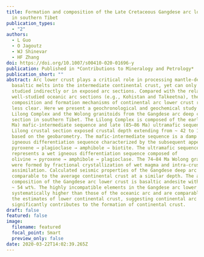 ```yaml
---
title: Formation and composition of the Late Cretaceous Gangdese arc lower crust
  in southern Tibet
publication_types:
  - "2"
authors:
  - L Guo
  - O Jagoutz
  - WJ Shinevar
  - HF Zhang
doi: https://doi.org/10.1007/s00410-020-01696-y
publication: Published in *Contributions to Mineralogy and Petrology*
publication_short: ""
abstract: Arc lower crust plays a critical role in processing mantle-derived
  basaltic melts into the intermediate continental crust, yet can only be
  studied indirectly or in exposed arc sections. Compared with the relatively
  well-studied oceanic arc sections (e.g., Kohistan and Talkeetna), the
  composition and formation mechanisms of continental arc lower crust remain
  less clear. Here we present a geochronological and geochemical study on the
  Lilong Complex and the Wolong granitoids from the Gangdese arc deep crustal
  section in southern Tibet. The Lilong Complex is composed of the early (85–95
  Ma) mafic-intermediate sequence and late (85–86 Ma) ultramafic sequence. The
  Lilong crustal section exposed crustal depth extending from ~ 42 to 17 km
  based on the geobarometry. The mafic-intermediate sequence is a damp (low H2O)
  igneous differentiation sequence characterized by the subsequent appearance of
  pyroxene → plagioclase → amphibole → biotite. The ultramafic sequence
  represents a wet igneous differentiation sequence composed of
  olivine → pyroxene → amphibole → plagioclase. The 74–84 Ma Wolong granitoids
  were formed by fractional crystallization of wet magma and intra-crustal
  assimilation. Calculated seismic properties of the Gangdese deep arc crust are
  comparable to the average continental crust at a similar depth. The average
  composition of the Gangdese arc lower crust is basaltic andesite with SiO2 of
  ~ 54 wt%. The highly incompatible elements in the Gangdese arc lower crust are
  systematically higher than those of the oceanic arc and are comparable with
  the estimates of lower continental crust, suggesting continental arc magmatism
  significantly contributes to the formation of continental crust.
draft: false
featured: false
image:
  filename: featured
  focal_point: Smart
  preview_only: false
date: 2020-03-22T14:02:39.265Z
---
```

